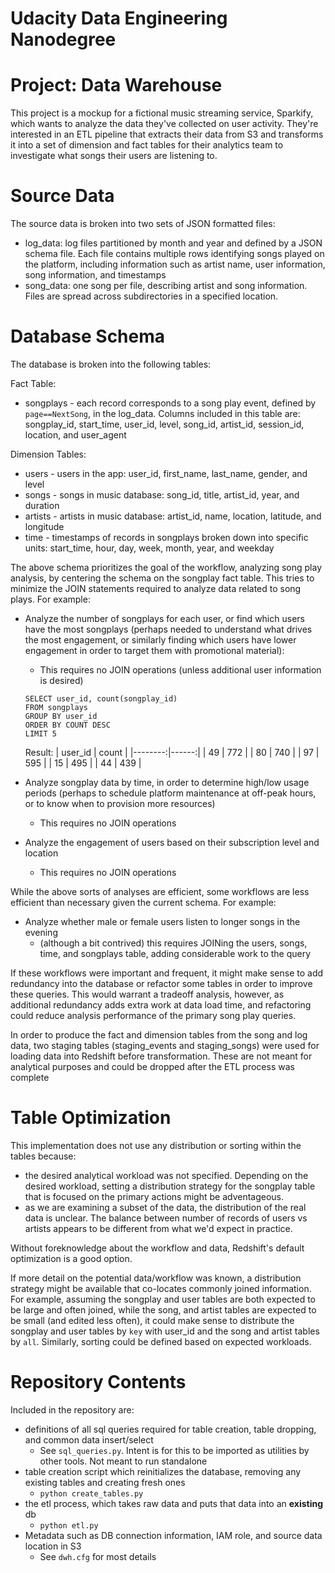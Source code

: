 # Udacity Data Engineering Nanodegree
# Project: Data Warehouse

This project is a mockup for a fictional music streaming service, Sparkify, which wants to analyze the data they've collected on user activity.  They're interested in an ETL pipeline that extracts their data from S3 and transforms it into a set of dimension and fact tables for their analytics team to investigate what songs their users are listening to.  

# Source Data

The source data is broken into two sets of JSON formatted files:

* log_data: log files partitioned by month and year and defined by a JSON schema file.  Each file contains multiple rows identifying songs played on the platform, including information such as artist name, user information, song information, and timestamps
* song_data: one song per file, describing artist and song information.  Files are spread across subdirectories in a specified location.

# Database Schema

The database is broken into the following tables:

Fact Table: 

* songplays - each record corresponds to a song play event, defined by `page==NextSong`, in the log_data.  Columns included in this table are: songplay_id, start_time, user_id, level, song_id, artist_id, session_id, location, and user_agent

Dimension Tables:

* users - users in the app: user_id, first_name, last_name, gender, and level
* songs - songs in music database: song_id, title, artist_id, year, and duration
* artists - artists in music database: artist_id, name, location, latitude, and longitude
* time - timestamps of records in songplays broken down into specific units: start_time, hour, day, week, month, year, and weekday

The above schema prioritizes the goal of the workflow, analyzing song play analysis, by centering the schema on the songplay fact table.  This tries to minimize the JOIN statements required to analyze data related to song plays.  For example:

* Analyze the number of songplays for each user, or find which users have the most songplays (perhaps needed to understand what drives the most engagement, or similarly finding which users have lower engagement in order to target them with promotional material):
    * This requires no JOIN operations (unless additional user information is desired)
    ````
    SELECT user_id, count(songplay_id)
    FROM songplays
    GROUP BY user_id
    ORDER BY COUNT DESC
    LIMIT 5
    ````
    Result: 
    | user_id | count |
    |--------:|------:|
    |      49 |   772 |
    |      80 |   740 |
    |      97 |   595 |
    |      15 |   495 |
    |      44 |   439 |
    
* Analyze songplay data by time, in order to determine high/low usage periods (perhaps to schedule platform maintenance at off-peak hours, or to know when to provision more resources)
    * This requires no JOIN operations

* Analyze the engagement of users based on their subscription level and location
    * This requires no JOIN operations

While the above sorts of analyses are efficient, some workflows are less efficient than necessary given the current schema.  For example:

* Analyze whether male or female users listen to longer songs in the evening
    * (although a bit contrived) this requires JOINing the users, songs, time, and songplays table, adding considerable work to the query

If these workflows were important and frequent, it might make sense to add redundancy into the database or refactor some tables in order to improve these queries.  This would warrant a tradeoff analysis, however, as additional redundancy adds extra work at data load time, and refactoring could reduce analysis performance of the primary song play queries.

In order to produce the fact and dimension tables from the song and log data, two staging tables (staging_events and staging_songs) were used for loading data into Redshift before transformation.  These are not meant for analytical purposes and could be dropped after the ETL process was complete

# Table Optimization

This implementation does not use any distribution or sorting within the tables because: 

* the desired analytical workload was not specified.  Depending on the desired workload, setting a distribution strategy for the songplay table that is focused on the primary actions might be adventageous.  
* as we are examining a subset of the data, the distribution of the real data is unclear.  The balance between number of records of users vs artists appears to be different from what we'd expect in practice. 

Without foreknowledge about the workflow and data, Redshift's default optimization is a good option. 

If more detail on the potential data/workflow was known, a distribution strategy might be available that co-locates commonly joined information.  For example, assuming the songplay and user tables are both expected to be large and often joined, while the song, and artist tables are expected to be small (and edited less often), it could make sense to distribute the songplay and user tables by `key` with user_id and the song and artist tables by `all`.  Similarly, sorting could be defined based on expected workloads.

# Repository Contents

Included in the repository are:

* definitions of all sql queries required for table creation, table dropping, and common data insert/select
    * See `sql_queries.py`.  Intent is for this to be imported as utilities by other tools.  Not meant to run standalone
* table creation script which reinitializes the database, removing any existing tables and creating fresh ones
    * `python create_tables.py`
* the etl process, which takes raw data and puts that data into an **existing** db
    * `python etl.py`
* Metadata such as DB connection information, IAM role, and source data location in S3
    * See `dwh.cfg` for most details
  